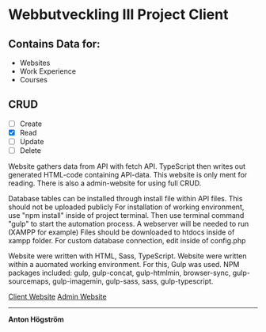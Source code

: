 # Webbutveckling III Project Client

## Contains Data for:
- Websites
- Work Experience
- Courses


## CRUD
- [ ] Create
- [x] Read
- [ ] Update
- [ ] Delete

Website gathers data from API with fetch API.
TypeScript then writes out generated HTML-code containing API-data.
This website is only ment for reading. There is also a admin-website for using full CRUD.

Database tables can be installed through install file within API files. This should not be uploaded publicly
For installation of working environment, use "npm install" inside of project terminal.
Then use terminal command "gulp" to start the automation process.
A webserver will be needed to run (XAMPP for example)
Files should be downloaded to htdocs inside of xampp folder.
For custom database connection, edit inside of config.php

Website were written with HTML, Sass, TypeScript.
Website were written within a auomated working environment.
For this, Gulp was used. NPM packages included:
gulp, gulp-concat, gulp-htmlmin, browser-sync, gulp-sourcemaps, gulp-imagemin, gulp-sass, sass, gulp-typescript.

[Client Website](https://devnoe.com/MIUN/WEBB3PROJ/portfolio_client/)
[Admin Website](https://devnoe.com/MIUN/WEBB3PROJ/portfolio_admin/admin.php)

---

**Anton Högström**

